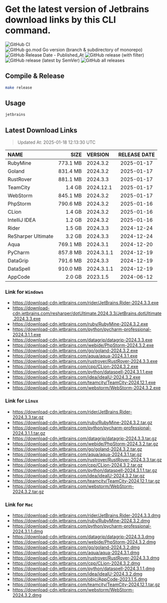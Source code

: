 # Get the latest version of Jetbrains download links by this CLI command.

![GitHub CI](https://github.com/designinlife/jetbrains/actions/workflows/ci.yml/badge.svg)
![GitHub go.mod Go version (branch & subdirectory of monorepo)](https://img.shields.io/github/go-mod/go-version/designinlife/jetbrains/master)
![GitHub Release Date - Published_At](https://img.shields.io/github/release-date/designinlife/jetbrains)
![GitHub release (with filter)](https://img.shields.io/github/v/release/designinlife/jetbrains)
![GitHub release (latest by SemVer)](https://img.shields.io/github/downloads/designinlife/jetbrains/v1.1.10/total)
![GitHub all releases](https://img.shields.io/github/downloads/designinlife/jetbrains/total)

## Compile & Release

```bash
make release
```

## Usage

```bash
jetbrains
```

## Latest Download Links

> Updated At: 2025-01-18 12:13:30 UTC

| NAME | SIZE | VERSION | RELEASE DATE |
| :-- | --: | :-- | :--: |
| RubyMine | 773.1 MB | 2024.3.2 | 2025-01-17 |
| Goland | 831.4 MB | 2024.3.2 | 2025-01-17 |
| RustRover | 881.1 MB | 2024.3.3 | 2025-01-17 |
| TeamCity | 1.4 GB | 2024.12.1 | 2025-01-17 |
| WebStorm | 845.1 MB | 2024.3.2 | 2025-01-17 |
| PhpStorm | 790.6 MB | 2024.3.2 | 2025-01-16 |
| CLion | 1.4 GB | 2024.3.2 | 2025-01-16 |
| IntelliJ IDEA | 1.2 GB | 2024.3.2 | 2025-01-16 |
| Rider | 1.5 GB | 2024.3.3 | 2024-12-24 |
| ReSharper Ultimate | 3.2 GB | 2024.3.3 | 2024-12-24 |
| Aqua | 769.1 MB | 2024.3.1 | 2024-12-20 |
| PyCharm | 857.8 MB | 2024.3.1.1 | 2024-12-19 |
| DataGrip | 791.6 MB | 2024.3.3 | 2024-12-19 |
| DataSpell | 910.0 MB | 2024.3.1.1 | 2024-12-19 |
| AppCode | 2.0 GB | 2023.1.5 | 2024-06-12 |

### Link for `Windows`

* <https://download-cdn.jetbrains.com/rider/JetBrains.Rider-2024.3.3.exe>
* <https://download-cdn.jetbrains.com/resharper/dotUltimate.2024.3.3/JetBrains.dotUltimate.2024.3.3.exe>
* <https://download-cdn.jetbrains.com/ruby/RubyMine-2024.3.2.exe>
* <https://download-cdn.jetbrains.com/python/pycharm-professional-2024.3.1.1.exe>
* <https://download-cdn.jetbrains.com/datagrip/datagrip-2024.3.3.exe>
* <https://download-cdn.jetbrains.com/webide/PhpStorm-2024.3.2.exe>
* <https://download-cdn.jetbrains.com/go/goland-2024.3.2.exe>
* <https://download-cdn.jetbrains.com/aqua/aqua-2024.3.1.exe>
* <https://download-cdn.jetbrains.com/rustrover/RustRover-2024.3.3.exe>
* <https://download-cdn.jetbrains.com/cpp/CLion-2024.3.2.exe>
* <https://download-cdn.jetbrains.com/python/dataspell-2024.3.1.1.exe>
* <https://download-cdn.jetbrains.com/idea/ideaIU-2024.3.2.exe>
* <https://download-cdn.jetbrains.com/teamcity/TeamCity-2024.12.1.exe>
* <https://download-cdn.jetbrains.com/webstorm/WebStorm-2024.3.2.exe>

### Link for `Linux`

* <https://download-cdn.jetbrains.com/rider/JetBrains.Rider-2024.3.3.tar.gz>
* <https://download-cdn.jetbrains.com/ruby/RubyMine-2024.3.2.tar.gz>
* <https://download-cdn.jetbrains.com/python/pycharm-professional-2024.3.1.1.tar.gz>
* <https://download-cdn.jetbrains.com/datagrip/datagrip-2024.3.3.tar.gz>
* <https://download-cdn.jetbrains.com/webide/PhpStorm-2024.3.2.tar.gz>
* <https://download-cdn.jetbrains.com/go/goland-2024.3.2.tar.gz>
* <https://download-cdn.jetbrains.com/aqua/aqua-2024.3.1.tar.gz>
* <https://download-cdn.jetbrains.com/rustrover/RustRover-2024.3.3.tar.gz>
* <https://download-cdn.jetbrains.com/cpp/CLion-2024.3.2.tar.gz>
* <https://download-cdn.jetbrains.com/python/dataspell-2024.3.1.1.tar.gz>
* <https://download-cdn.jetbrains.com/idea/ideaIU-2024.3.2.tar.gz>
* <https://download-cdn.jetbrains.com/teamcity/TeamCity-2024.12.1.tar.gz>
* <https://download-cdn.jetbrains.com/webstorm/WebStorm-2024.3.2.tar.gz>

### Link for `Mac`

* <https://download-cdn.jetbrains.com/rider/JetBrains.Rider-2024.3.3.dmg>
* <https://download-cdn.jetbrains.com/ruby/RubyMine-2024.3.2.dmg>
* <https://download-cdn.jetbrains.com/python/pycharm-professional-2024.3.1.1.dmg>
* <https://download-cdn.jetbrains.com/datagrip/datagrip-2024.3.3.dmg>
* <https://download-cdn.jetbrains.com/webide/PhpStorm-2024.3.2.dmg>
* <https://download-cdn.jetbrains.com/go/goland-2024.3.2.dmg>
* <https://download-cdn.jetbrains.com/aqua/aqua-2024.3.1.dmg>
* <https://download-cdn.jetbrains.com/rustrover/RustRover-2024.3.3.dmg>
* <https://download-cdn.jetbrains.com/cpp/CLion-2024.3.2.dmg>
* <https://download-cdn.jetbrains.com/python/dataspell-2024.3.1.1.dmg>
* <https://download-cdn.jetbrains.com/idea/ideaIU-2024.3.2.dmg>
* <https://download-cdn.jetbrains.com/objc/AppCode-2023.1.5.dmg>
* <https://download-cdn.jetbrains.com/teamcity/TeamCity-2024.12.1.tar.gz>
* <https://download-cdn.jetbrains.com/webstorm/WebStorm-2024.3.2.dmg>
